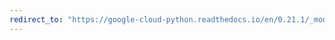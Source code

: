 ```yaml
---
redirect_to: "https://google-cloud-python.readthedocs.io/en/0.21.1/_modules/google/cloud/datastore/client.html"
---
```

